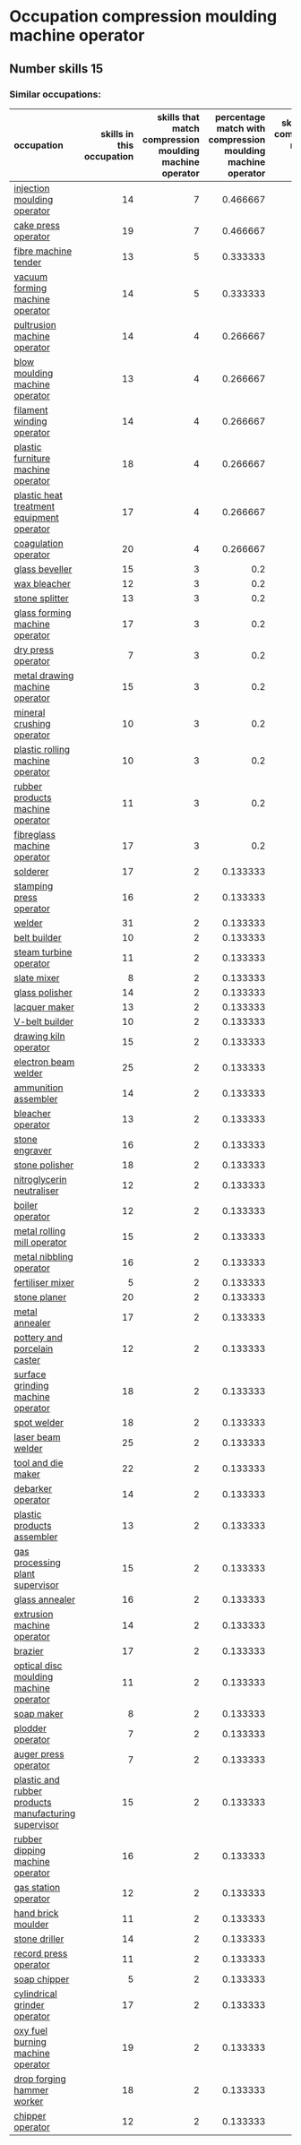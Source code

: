 # Occupation compression moulding machine operator
## Number skills 15
### Similar occupations:
| occupation                                                                                                      |   skills in this occupation |   skills that match compression moulding machine operator |   percentage match with compression moulding machine operator |   skills not in compression moulding machine operator |
|:----------------------------------------------------------------------------------------------------------------|----------------------------:|----------------------------------------------------------:|--------------------------------------------------------------:|------------------------------------------------------:|
| [injection moulding operator](injection_moulding_operator.md)                                                   |                          14 |                                                         7 |                                                      0.466667 |                                                     7 |
| [cake press operator](cake_press_operator.md)                                                                   |                          19 |                                                         7 |                                                      0.466667 |                                                    12 |
| [fibre machine tender](fibre_machine_tender.md)                                                                 |                          13 |                                                         5 |                                                      0.333333 |                                                     8 |
| [vacuum forming machine operator](vacuum_forming_machine_operator.md)                                           |                          14 |                                                         5 |                                                      0.333333 |                                                     9 |
| [pultrusion machine operator](pultrusion_machine_operator.md)                                                   |                          14 |                                                         4 |                                                      0.266667 |                                                    10 |
| [blow moulding machine operator](blow_moulding_machine_operator.md)                                             |                          13 |                                                         4 |                                                      0.266667 |                                                     9 |
| [filament winding operator](filament_winding_operator.md)                                                       |                          14 |                                                         4 |                                                      0.266667 |                                                    10 |
| [plastic furniture machine operator](plastic_furniture_machine_operator.md)                                     |                          18 |                                                         4 |                                                      0.266667 |                                                    14 |
| [plastic heat treatment equipment operator](plastic_heat_treatment_equipment_operator.md)                       |                          17 |                                                         4 |                                                      0.266667 |                                                    13 |
| [coagulation operator](coagulation_operator.md)                                                                 |                          20 |                                                         4 |                                                      0.266667 |                                                    16 |
| [glass beveller](glass_beveller.md)                                                                             |                          15 |                                                         3 |                                                      0.2      |                                                    12 |
| [wax bleacher](wax_bleacher.md)                                                                                 |                          12 |                                                         3 |                                                      0.2      |                                                     9 |
| [stone splitter](stone_splitter.md)                                                                             |                          13 |                                                         3 |                                                      0.2      |                                                    10 |
| [glass forming machine operator](glass_forming_machine_operator.md)                                             |                          17 |                                                         3 |                                                      0.2      |                                                    14 |
| [dry press operator](dry_press_operator.md)                                                                     |                           7 |                                                         3 |                                                      0.2      |                                                     4 |
| [metal drawing machine operator](metal_drawing_machine_operator.md)                                             |                          15 |                                                         3 |                                                      0.2      |                                                    12 |
| [mineral crushing operator](mineral_crushing_operator.md)                                                       |                          10 |                                                         3 |                                                      0.2      |                                                     7 |
| [plastic rolling machine operator](plastic_rolling_machine_operator.md)                                         |                          10 |                                                         3 |                                                      0.2      |                                                     7 |
| [rubber products machine operator](rubber_products_machine_operator.md)                                         |                          11 |                                                         3 |                                                      0.2      |                                                     8 |
| [fibreglass machine operator](fibreglass_machine_operator.md)                                                   |                          17 |                                                         3 |                                                      0.2      |                                                    14 |
| [solderer](solderer.md)                                                                                         |                          17 |                                                         2 |                                                      0.133333 |                                                    15 |
| [stamping press operator](stamping_press_operator.md)                                                           |                          16 |                                                         2 |                                                      0.133333 |                                                    14 |
| [welder](welder.md)                                                                                             |                          31 |                                                         2 |                                                      0.133333 |                                                    29 |
| [belt builder](belt_builder.md)                                                                                 |                          10 |                                                         2 |                                                      0.133333 |                                                     8 |
| [steam turbine operator](steam_turbine_operator.md)                                                             |                          11 |                                                         2 |                                                      0.133333 |                                                     9 |
| [slate mixer](slate_mixer.md)                                                                                   |                           8 |                                                         2 |                                                      0.133333 |                                                     6 |
| [glass polisher](glass_polisher.md)                                                                             |                          14 |                                                         2 |                                                      0.133333 |                                                    12 |
| [lacquer maker](lacquer_maker.md)                                                                               |                          13 |                                                         2 |                                                      0.133333 |                                                    11 |
| [V-belt builder](V-belt_builder.md)                                                                             |                          10 |                                                         2 |                                                      0.133333 |                                                     8 |
| [drawing kiln operator](drawing_kiln_operator.md)                                                               |                          15 |                                                         2 |                                                      0.133333 |                                                    13 |
| [electron beam welder](electron_beam_welder.md)                                                                 |                          25 |                                                         2 |                                                      0.133333 |                                                    23 |
| [ammunition assembler](ammunition_assembler.md)                                                                 |                          14 |                                                         2 |                                                      0.133333 |                                                    12 |
| [bleacher operator](bleacher_operator.md)                                                                       |                          13 |                                                         2 |                                                      0.133333 |                                                    11 |
| [stone engraver](stone_engraver.md)                                                                             |                          16 |                                                         2 |                                                      0.133333 |                                                    14 |
| [stone polisher](stone_polisher.md)                                                                             |                          18 |                                                         2 |                                                      0.133333 |                                                    16 |
| [nitroglycerin neutraliser](nitroglycerin_neutraliser.md)                                                       |                          12 |                                                         2 |                                                      0.133333 |                                                    10 |
| [boiler operator](boiler_operator.md)                                                                           |                          12 |                                                         2 |                                                      0.133333 |                                                    10 |
| [metal rolling mill operator](metal_rolling_mill_operator.md)                                                   |                          15 |                                                         2 |                                                      0.133333 |                                                    13 |
| [metal nibbling operator](metal_nibbling_operator.md)                                                           |                          16 |                                                         2 |                                                      0.133333 |                                                    14 |
| [fertiliser mixer](fertiliser_mixer.md)                                                                         |                           5 |                                                         2 |                                                      0.133333 |                                                     3 |
| [stone planer](stone_planer.md)                                                                                 |                          20 |                                                         2 |                                                      0.133333 |                                                    18 |
| [metal annealer](metal_annealer.md)                                                                             |                          17 |                                                         2 |                                                      0.133333 |                                                    15 |
| [pottery and porcelain caster](pottery_and_porcelain_caster.md)                                                 |                          12 |                                                         2 |                                                      0.133333 |                                                    10 |
| [surface grinding machine operator](surface_grinding_machine_operator.md)                                       |                          18 |                                                         2 |                                                      0.133333 |                                                    16 |
| [spot welder](spot_welder.md)                                                                                   |                          18 |                                                         2 |                                                      0.133333 |                                                    16 |
| [laser beam welder](laser_beam_welder.md)                                                                       |                          25 |                                                         2 |                                                      0.133333 |                                                    23 |
| [tool and die maker](tool_and_die_maker.md)                                                                     |                          22 |                                                         2 |                                                      0.133333 |                                                    20 |
| [debarker operator](debarker_operator.md)                                                                       |                          14 |                                                         2 |                                                      0.133333 |                                                    12 |
| [plastic products assembler](plastic_products_assembler.md)                                                     |                          13 |                                                         2 |                                                      0.133333 |                                                    11 |
| [gas processing plant supervisor](gas_processing_plant_supervisor.md)                                           |                          15 |                                                         2 |                                                      0.133333 |                                                    13 |
| [glass annealer](glass_annealer.md)                                                                             |                          16 |                                                         2 |                                                      0.133333 |                                                    14 |
| [extrusion machine operator](extrusion_machine_operator.md)                                                     |                          14 |                                                         2 |                                                      0.133333 |                                                    12 |
| [brazier](brazier.md)                                                                                           |                          17 |                                                         2 |                                                      0.133333 |                                                    15 |
| [optical disc moulding machine operator](optical_disc_moulding_machine_operator.md)                             |                          11 |                                                         2 |                                                      0.133333 |                                                     9 |
| [soap maker](soap_maker.md)                                                                                     |                           8 |                                                         2 |                                                      0.133333 |                                                     6 |
| [plodder operator](plodder_operator.md)                                                                         |                           7 |                                                         2 |                                                      0.133333 |                                                     5 |
| [auger press operator](auger_press_operator.md)                                                                 |                           7 |                                                         2 |                                                      0.133333 |                                                     5 |
| [plastic and rubber products manufacturing supervisor](plastic_and_rubber_products_manufacturing_supervisor.md) |                          15 |                                                         2 |                                                      0.133333 |                                                    13 |
| [rubber dipping machine operator](rubber_dipping_machine_operator.md)                                           |                          16 |                                                         2 |                                                      0.133333 |                                                    14 |
| [gas station operator](gas_station_operator.md)                                                                 |                          12 |                                                         2 |                                                      0.133333 |                                                    10 |
| [hand brick moulder](hand_brick_moulder.md)                                                                     |                          11 |                                                         2 |                                                      0.133333 |                                                     9 |
| [stone driller](stone_driller.md)                                                                               |                          14 |                                                         2 |                                                      0.133333 |                                                    12 |
| [record press operator](record_press_operator.md)                                                               |                          11 |                                                         2 |                                                      0.133333 |                                                     9 |
| [soap chipper](soap_chipper.md)                                                                                 |                           5 |                                                         2 |                                                      0.133333 |                                                     3 |
| [cylindrical grinder operator](cylindrical_grinder_operator.md)                                                 |                          17 |                                                         2 |                                                      0.133333 |                                                    15 |
| [oxy fuel burning machine operator](oxy_fuel_burning_machine_operator.md)                                       |                          19 |                                                         2 |                                                      0.133333 |                                                    17 |
| [drop forging hammer worker](drop_forging_hammer_worker.md)                                                     |                          18 |                                                         2 |                                                      0.133333 |                                                    16 |
| [chipper operator](chipper_operator.md)                                                                         |                          12 |                                                         2 |                                                      0.133333 |                                                    10 |
